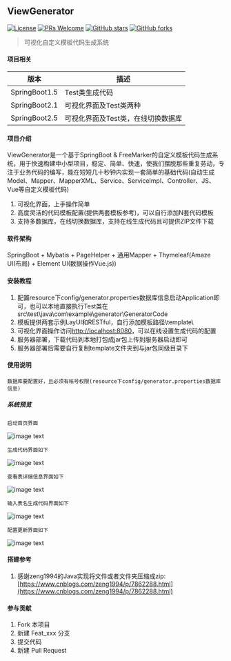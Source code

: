 ## ViewGenerator

[![License](https://img.shields.io/badge/license-MIT-blue.svg)](LICENSE)
[![PRs Welcome](https://img.shields.io/badge/PRs-welcome-brightgreen.svg)](https://github.com/dolyw/ViewGenerator/pulls)
[![GitHub stars](https://img.shields.io/github/stars/dolyw/ViewGenerator.svg?style=social&label=Stars)](https://github.com/dolyw/ViewGenerator)
[![GitHub forks](https://img.shields.io/github/forks/dolyw/ViewGenerator.svg?style=social&label=Fork)](https://github.com/dolyw/ViewGenerator)

> 可视化自定义模板代码生成系统

#### 项目相关

版本 | 描述
----|------
SpringBoot1.5 | Test类生成代码
SpringBoot2.1 | 可视化界面及Test类两种
SpringBoot2.5 | 可视化界面及Test类，在线切换数据库

#### 项目介绍

ViewGenerator是一个基于SpringBoot & FreeMarker的自定义模板代码生成系统，用于快速构建中小型项目，稳定、简单、快速，使我们摆脱那些重复劳动，专注于业务代码的编写，能在短短几十秒钟内实现一套简单的基础代码(自动生成Model、Mapper、MapperXML、Service、ServiceImpl、Controller、JS、Vue等自定义模板代码)

1. 可视化界面，上手操作简单
2. 高度灵活的代码模板配置(提供两套模板参考)，可以自行添加N套代码模板
3. 支持多数据库，在线切换数据库，支持在线生成代码且可提供ZIP文件下载

#### 软件架构

SpringBoot + Mybatis + PageHelper + 通用Mapper + Thymeleaf(Amaze UI(布局) + Element UI(数据操作Vue.js))

#### 安装教程

1. 配置resource下config/generator.properties数据库信息启动Application即可，也可以本地直接执行Test类在src\test\java\com\example\generator\GeneratorCode
2. 模板提供两套示例LayUI和RESTful，自行添加模板路径\template\
3. 可视化界面操作访问[http://localhost:8080](http://localhost:8080)，可以在线设置生成代码的配置
4. 服务器部署，下载代码到本地打包成jar包上传到服务器启动即可
5. 服务器部署后需要自行复制template文件夹到与jar包同级目录下

#### 使用说明

```
数据库要配置好，且必须有帐号权限(resource下config/generator.properties数据库信息)
```

##### 系统预览
```
启动首页界面
```
![image text](https://docs.dolyw.com/Project/ViewGenerator/image/20190406001.png)
```
生成代码界面如下
```
![image text](https://docs.dolyw.com/Project/ViewGenerator/image/20190406002.png)
```
查看表详细信息界面如下
```
![image text](https://docs.dolyw.com/Project/ViewGenerator/image/20190406003.png)
```
输入表名生成代码界面如下
```
![image text](https://docs.dolyw.com/Project/ViewGenerator/image/20190406004.png)
```
配置更新界面如下
```
![image text](https://docs.dolyw.com/Project/ViewGenerator/image/20190406005.png)

#### 搭建参考

1. 感谢zeng1994的Java实现将文件或者文件夹压缩成zip:[https://www.cnblogs.com/zeng1994/p/7862288.html](https://www.cnblogs.com/zeng1994/p/7862288.html)

#### 参与贡献

1. Fork 本项目
2. 新建 Feat_xxx 分支
3. 提交代码
4. 新建 Pull Request